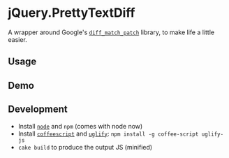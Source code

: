 jQuery.PrettyTextDiff
=====================

A wrapper around Google's
 [`diff_match_patch`](http://code.google.com/p/google-diff-match-patch/)
 library, to make life a little easier.

## Usage

## Demo

## Development
+ Install [`node`](http://nodejs.org/) and `npm` (comes with node now)
+ Install [`coffeescript`](http://coffeescript.org/#installation) and
    [`uglify`](https://github.com/mishoo/UglifyJS2):
    `npm install -g coffee-script uglify-js`
+ `cake build` to produce the output JS (minified)
